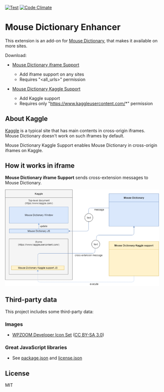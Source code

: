 [![Test](https://github.com/wtetsu/mouse-dictionary-iframe/workflows/Test/badge.svg)](https://github.com/wtetsu/mouse-dictionary-iframe/actions?query=workflow%3ATest)
[![Code Climate](https://codeclimate.com/github/wtetsu/mouse-dictionary-iframe/badges/gpa.svg)](https://codeclimate.com/github/wtetsu/mouse-dictionary-iframe)

# Mouse Dictionary Enhancer

This extension is an add-on for [Mouse Dictionary](https://github.com/wtetsu/mouse-dictionary), that makes it available on more sites.

Download:

- [Mouse Dictionary iframe Support](https://chrome.google.com/webstore/detail/nigglogmamjbcnljijokibobpcfgmdfn)
  - Add iframe support on any sites
  - Requires "<all_urls>" permission

- [Mouse Dictionary Kaggle Support](https://chrome.google.com/webstore/detail/bepofoammpdjhfdibmlghoaljkemineg)
  - Add Kaggle support
  - Requires only "https://www.kaggleusercontent.com/*" permission



## About Kaggle

[Kaggle](https://www.kaggle.com/) is a typical site that has main contents in cross-origin iframes. Mouse Dictionary doesn't work on such iframes by default.

Mouse Dictionary Kaggle Support enables Mouse Dictionary in cross-origin iframes on Kaggle.

## How it works in iframe

**Mouse Dictionary iframe Support** sends cross-extension messages to Mouse Dictionary.

![](img/outline.png)


## Third-party data

This project includes some third-party data:

### Images

- [WPZOOM Developer Icon Set](https://www.iconfinder.com/iconsets/wpzoom-developer-icon-set) ([CC BY-SA 3.0](https://creativecommons.org/licenses/by-sa/3.0/))

### Great JavaScript libraries

- See [package.json](./package.json) and [license.json](https://github.com/wtetsu/mouse-dictionary-enhancer/actions/workflows/license.yml)

## License

MIT
